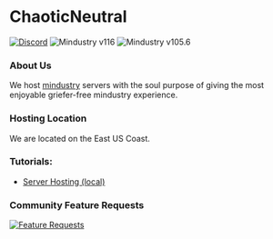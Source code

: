 # ChaoticNeutral
[![Discord](https://img.shields.io/discord/519293558599974912.svg)](http://cn-discord.ddns.net) ![Mindustry v116](https://img.shields.io/badge/Mindustry-v116-brightgreen) ![Mindustry v105.6](https://img.shields.io/badge/Mindustry-v105.6-brightgreen)

### About Us
We host [mindustry](https://anuke.itch.io/mindustry) servers with the soul purpose of giving the most enjoyable griefer-free mindustry experience.  

### Hosting Location
We are located on the East US Coast.

### Tutorials:

* [Server Hosting (local)](https://github.com/L0615T1C5-216AC-9437/ChaoticNeutral/wiki/%5BTutorial%5D-Hosting-a-Mindustry-Server-(local))

### Community Feature Requests
[![Feature Requests](https://feathub.com/L0615T1C5-216AC-9437/ChaoticNeutral?format=svg)](https://feathub.com/L0615T1C5-216AC-9437/ChaoticNeutral)
